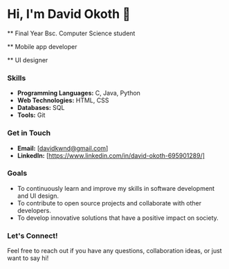 # Hi, I'm David Okoth 👋


** Final Year Bsc. Computer Science student


** Mobile app developer


** UI designer


### Skills

- **Programming Languages:** C, Java, Python
- **Web Technologies:** HTML, CSS
- **Databases:** SQL
- **Tools:** Git



### Get in Touch

- **Email:** [davidkwnd@gmail.com]
- **LinkedIn:** [https://www.linkedin.com/in/david-okoth-695901289/]

### Goals

- To continuously learn and improve my skills in software development and UI design.
- To contribute to open source projects and collaborate with other developers.
- To develop innovative solutions that have a positive impact on society.

### Let's Connect!

Feel free to reach out if you have any questions, collaboration ideas, or just want to say hi!
